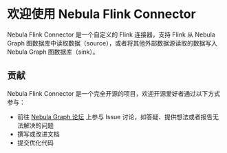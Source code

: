 # 欢迎使用 Nebula Flink Connector

Nebula Flink Connector 是一个自定义的 Flink 连接器，支持 Flink 从 Nebula Graph 图数据库中读取数据（source），或者将其他外部数据源读取的数据写入 Nebula Graph 图数据库（sink）。

## 贡献

Nebula Flink Connector 是一个完全开源的项目，欢迎开源爱好者通过以下方式参与：

- 前往 [Nebula Graph 论坛](https://discuss.nebula-graph.com.cn/ "点击前往“Nebula Graph 论坛") 上参与 Issue 讨论，如答疑、提供想法或者报告无法解决的问题
- 撰写或改进文档
- 提交优化代码
